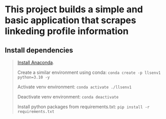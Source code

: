 # This project builds a simple and basic application that scrapes linkeding profile information

## Install dependencies

> [Install Anaconda](https://docs.conda.io/projects/conda/en/4.6.0/user-guide/install/index.html#installation).
>
> Create a similar environment using conda: `conda create -p llsenv1 python=3.10 -y`
>
> Activate venv environment: `conda activate ./llsenv1`
>
> Deactivate venv environment: `conda deactivate`
>
> Install python packages from requirements.txt: `pip install -r requirements.txt`